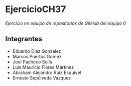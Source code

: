 # EjercicioCH37

*Ejercicio en equipo  de repositorios de  GitHub del equipo 6*

## Integrantes 

+ Eduardo Diaz Gonzalez
+ Marcos Puertos Gomez
+ Joel Pacheco Solís 
+ Luis Mauricio Flores Martinez 
+ Abraham Alejandro Ruiz Esquivel
+ Ernesto Sepúlveda Vázquez


